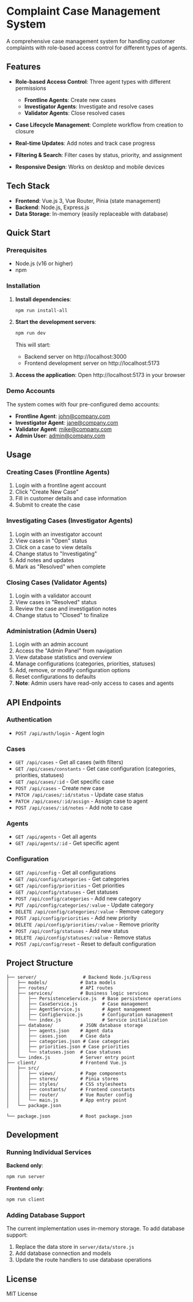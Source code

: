 # Complaint Case Management System

A comprehensive case management system for handling customer complaints with role-based access control for different types of agents.

## Features

- **Role-based Access Control**: Three agent types with different permissions
  - **Frontline Agents**: Create new cases
  - **Investigator Agents**: Investigate and resolve cases
  - **Validator Agents**: Close resolved cases

- **Case Lifecycle Management**: Complete workflow from creation to closure
- **Real-time Updates**: Add notes and track case progress
- **Filtering & Search**: Filter cases by status, priority, and assignment
- **Responsive Design**: Works on desktop and mobile devices

## Tech Stack

- **Frontend**: Vue.js 3, Vue Router, Pinia (state management)
- **Backend**: Node.js, Express.js
- **Data Storage**: In-memory (easily replaceable with database)

## Quick Start

### Prerequisites
- Node.js (v16 or higher)
- npm

### Installation

1. **Install dependencies**:
   ```bash
   npm run install-all
   ```

2. **Start the development servers**:
   ```bash
   npm run dev
   ```

   This will start:
   - Backend server on http://localhost:3000
   - Frontend development server on http://localhost:5173

3. **Access the application**:
   Open http://localhost:5173 in your browser

### Demo Accounts

The system comes with four pre-configured demo accounts:

- **Frontline Agent**: john@company.com
- **Investigator Agent**: jane@company.com  
- **Validator Agent**: mike@company.com
- **Admin User**: admin@company.com

## Usage

### Creating Cases (Frontline Agents)
1. Login with a frontline agent account
2. Click "Create New Case" 
3. Fill in customer details and case information
4. Submit to create the case

### Investigating Cases (Investigator Agents)
1. Login with an investigator account
2. View cases in "Open" status
3. Click on a case to view details
4. Change status to "Investigating"
5. Add notes and updates
6. Mark as "Resolved" when complete

### Closing Cases (Validator Agents)
1. Login with a validator account
2. View cases in "Resolved" status
3. Review the case and investigation notes
4. Change status to "Closed" to finalize

### Administration (Admin Users)
1. Login with an admin account
2. Access the "Admin Panel" from navigation
3. View database statistics and overview
4. Manage configurations (categories, priorities, statuses)
5. Add, remove, or modify configuration options
6. Reset configurations to defaults
7. **Note**: Admin users have read-only access to cases and agents

## API Endpoints

### Authentication
- `POST /api/auth/login` - Agent login

### Cases
- `GET /api/cases` - Get all cases (with filters)
- `GET /api/cases/constants` - Get case configuration (categories, priorities, statuses)
- `GET /api/cases/:id` - Get specific case
- `POST /api/cases` - Create new case
- `PATCH /api/cases/:id/status` - Update case status
- `PATCH /api/cases/:id/assign` - Assign case to agent
- `POST /api/cases/:id/notes` - Add note to case

### Agents
- `GET /api/agents` - Get all agents
- `GET /api/agents/:id` - Get specific agent

### Configuration
- `GET /api/config` - Get all configurations
- `GET /api/config/categories` - Get categories
- `GET /api/config/priorities` - Get priorities  
- `GET /api/config/statuses` - Get statuses
- `POST /api/config/categories` - Add new category
- `PUT /api/config/categories/:value` - Update category
- `DELETE /api/config/categories/:value` - Remove category
- `POST /api/config/priorities` - Add new priority
- `DELETE /api/config/priorities/:value` - Remove priority
- `POST /api/config/statuses` - Add new status
- `DELETE /api/config/statuses/:value` - Remove status
- `POST /api/config/reset` - Reset to default configuration

## Project Structure

```
├── server/                 # Backend Node.js/Express
│   ├── models/            # Data models
│   ├── routes/            # API routes
│   ├── services/          # Business logic services
│   │   ├── PersistenceService.js  # Base persistence operations
│   │   ├── CaseService.js         # Case management
│   │   ├── AgentService.js        # Agent management
│   │   ├── ConfigService.js       # Configuration management
│   │   └── index.js               # Service initialization
│   ├── database/          # JSON database storage
│   │   ├── agents.json    # Agent data
│   │   ├── cases.json     # Case data
│   │   ├── categories.json # Case categories
│   │   ├── priorities.json # Case priorities
│   │   └── statuses.json  # Case statuses
│   └── index.js           # Server entry point
├── client/                # Frontend Vue.js
│   ├── src/
│   │   ├── views/         # Page components
│   │   ├── stores/        # Pinia stores
│   │   ├── styles/        # CSS stylesheets
│   │   ├── constants/     # Frontend constants
│   │   ├── router/        # Vue Router config
│   │   └── main.js        # App entry point
│   └── package.json

└── package.json           # Root package.json
```

## Development

### Running Individual Services

**Backend only**:
```bash
npm run server
```

**Frontend only**:
```bash
npm run client
```

### Adding Database Support

The current implementation uses in-memory storage. To add database support:

1. Replace the data store in `server/data/store.js`
2. Add database connection and models
3. Update the route handlers to use database operations

## License

MIT License